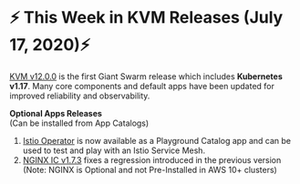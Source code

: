 # :zap: This Week in KVM Releases (July 17, 2020):zap:

[KVM v12.0.0](https://github.com/giantswarm/releases/blob/master/kvm/v12.0.0) is the first Giant Swarm release which includes **Kubernetes v1.17**. Many core components and default apps have been updated for improved reliability and observability.

**Optional Apps Releases**  
(Can be installed from App Catalogs)

1. [Istio Operator](https://github.com/giantswarm/istio-operator) is now available as a Playground Catalog app and can be used to test and play with an Istio Service Mesh.
2. [NGINX IC v1.7.3](https://github.com/giantswarm/nginx-ingress-controller-app/blob/master/CHANGELOG.md#173---2020-07-16) fixes a regression introduced in the previous version (Note: NGINX is Optional and not Pre-Installed in AWS 10+ clusters)
